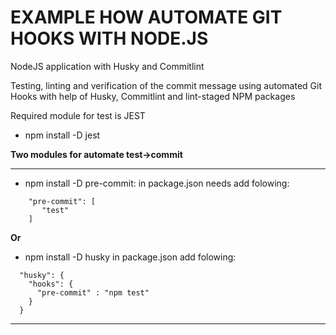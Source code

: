 # EXAMPLE HOW AUTOMATE GIT HOOKS WITH NODE.JS
NodeJS application with Husky and Commitlint

Testing, linting and verification of the commit message using automated  Git Hooks with help of Husky, Commitlint and lint-staged NPM packages

Required module for test is JEST
- npm install -D jest

__Two modules for automate test->commit__
***
- npm install -D pre-commit:
in package.json needs add folowing:
```
    "pre-commit": [
       "test"
    ]
```
__Or__
- npm install -D husky
in package.json add folowing:
```
  "husky": {
    "hooks": {
      "pre-commit" : "npm test"
    }
  }
```
***
